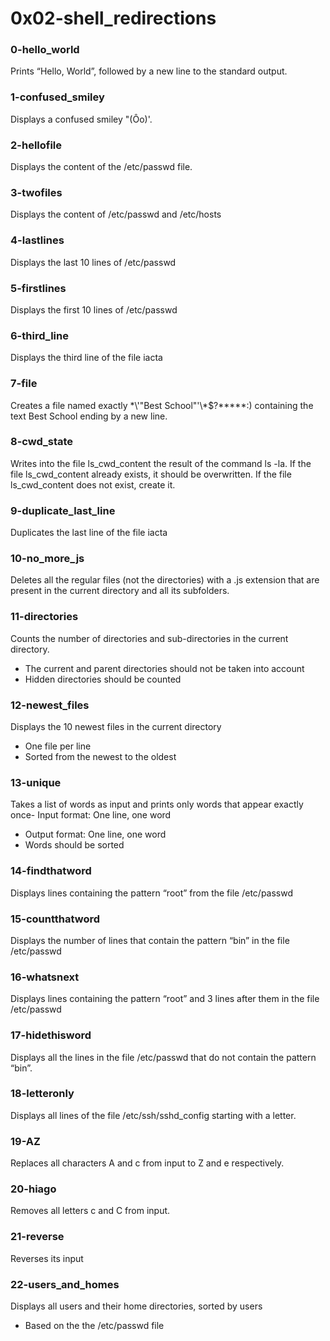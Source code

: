# 0x02-shell_redirections

### 0-hello_world
Prints “Hello, World”, followed by a new line to the standard output.

### 1-confused_smiley
Displays a confused smiley "(Ôo)'.

### 2-hellofile
Displays the content of the /etc/passwd file.

### 3-twofiles
Displays the content of /etc/passwd and /etc/hosts

### 4-lastlines
Displays the last 10 lines of /etc/passwd

### 5-firstlines
Displays the first 10 lines of /etc/passwd

### 6-third_line
Displays the third line of the file iacta

### 7-file
Creates a file named exactly \*\\'"Best School"\'\\*$\?\*\*\*\*\*:) containing the text Best School ending by a new line.

### 8-cwd_state
Writes into the file ls_cwd_content the result of the command ls -la. If the file ls_cwd_content already exists, it should be overwritten. If the file ls_cwd_content does not exist, create it.

### 9-duplicate_last_line
Duplicates the last line of the file iacta

### 10-no_more_js
Deletes all the regular files (not the directories) with a .js extension that are present in the current directory and all its subfolders.

### 11-directories
Counts the number of directories and sub-directories in the current directory.
- The current and parent directories should not be taken into account
- Hidden directories should be counted

### 12-newest_files
Displays the 10 newest files in the current directory
- One file per line
- Sorted from the newest to the oldest

### 13-unique
Takes a list of words as input and prints only words that appear exactly once- Input format: One line, one word
- Output format: One line, one word
- Words should be sorted

### 14-findthatword
Displays lines containing the pattern “root” from the file /etc/passwd

### 15-countthatword
Displays the number of lines that contain the pattern “bin” in the file /etc/passwd

### 16-whatsnext
Displays lines containing the pattern “root” and 3 lines after them in the file /etc/passwd

### 17-hidethisword
Displays all the lines in the file /etc/passwd that do not contain the pattern “bin”.

### 18-letteronly
Displays all lines of the file /etc/ssh/sshd_config starting with a letter.

### 19-AZ
Replaces all characters A and c from input to Z and e respectively.

### 20-hiago
Removes all letters c and C from input.

### 21-reverse
Reverses its input

### 22-users_and_homes
Displays all users and their home directories, sorted by users
- Based on the the /etc/passwd file
 
